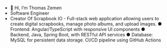 - 👋 Hi, I’m Thomas Zemen
- Software Engineer
- Creator Of Scrapbook IO - Full-stack web application allowing users to create digital scrapbooks, manage photo albums, and upload images.
  ● Frontend: Angular/TypeScript with responsive UI components
  ● Backend, Java, Spring Boot, with RESTful API services
  ● Database: MySQL for persistent data storage. CI/CD pipeline using GitHub Actions
